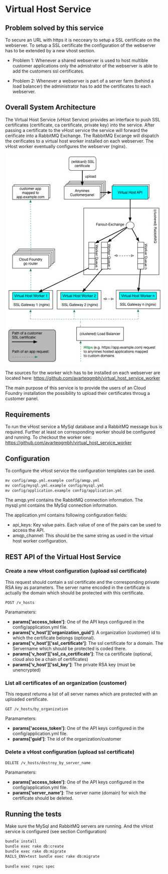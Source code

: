 # Virtual Host Service

## Problem solved by this service

To secure an URL with https it is necceary to setup a SSL certificate on the webserver. To setup a SSL certificate the configuration of the webserver has to be extended by a new vhost section. 

- Problem 1: Whenever a shared webserver is used to host multible customer applications only the admistrator of the webserver is able to add the customers ssl certificates.

- Problem 2: Whenever a webserver is part of a server farm (behind a load balancer) the administrator has to add the certificates to each webserver.

## Overall System Architecture

The Virtual Host Service (vHost Service) provides an interface to push SSL certificates (certificate, ca certificate, private key) into the service. After passing a certificate to the vHost service the service will forward the cerificate into a RabbitMQ Exchange. The RabbitMQ Excange will dispatch the cerificates to a virtual host worker installed on each webserver. The vHost worker eventually configures the webserver (nginx).

![an image](/doc/overall_architecture.png)

The sources for the worker wich has to be installed on each webserver are located here:
https://github.com/avarteqgmbh/virtual_host_service_worker

The main purpose of this service is to provide the users of an Cloud Foundry installation the possibility to upload their certificates throug a customer panel.

## Requirements

To run the vHost service a MySql database and a RabbitMQ message bus is required. Further at least on corresponding worker should be configured and running.
To checkout the worker see: https://github.com/avarteqgmbh/virtual_host_service_worker

## Configuration

To configure the vHost service the configuration templates can be used.

```
mv config/amqp.yml.example config/amqp.yml
mv config/mysql.yml.example config/mysql.yml
mv config/application.example config/application.yml
```

The amqp.yml contains the RabbitMQ connection information. 
The mysql.yml contains the MySql connection information.

The application.yml contains following configuration fields:

- api_keys: Key value pairs. Each value of one of the pairs can be used to access the API. 
- amqp_channel: This should be the same string as used in the virtual host worker configuration.

## REST API of the Virtual Host Service 

### Create a new vHost configuration (upload ssl certificate)

This request should contain a ssl certificate and the corresponding private RSA key as parameters. The server name encoded in the certificate is actually the domain which should be protected with this certificate.

```
POST /v_hosts
```

Paramameters: 
	
- **params['access_token']**: One of the API keys configured in the config/application.yml file.
- **params['v_host']['organization_guid']**: A organization (customer) id to which the certificate belongs (optional).
- **params['v_host']['ssl_certificate']**: The ssl certificate for a domain. The Servername which should be protected is coded there.
- **params['v_host']['ssl_ca_certificate']**: The ca certificate (optional, cloud also be a chain of certificates)
- **params['v_host']['ssl_key']**: The private RSA key (must be unencrypted)

### List all certificates of an organization (customer)

This request returns a list of all server names which are protected with an uploaded certificate.

```
GET /v_hosts/by_organization
```

Paramameters:

- **params['access_token']**: One of the API keys configured in the config/application.yml file.
- **params['guid']**: The id of the organization/customer

### Delete a vHost configuration (upload ssl certificate)

```
DELETE /v_hosts/destroy_by_server_name
```

Paramameters:

- **params['access_token']**: One of the API keys configured in the config/application.yml file.
- **params['server_name']**: The server name (domain) for wich the certificate should be deleted.


## Running the tests

Make sure the MySql and RabbitMQ servers are running. And the vHost service is configured (see section Configuration)

```
bundle install
bundle exec rake db:create
bundle exec rake db:migrate
RAILS_ENV=test bundle exec rake db:migrate

bundle exec rspec spec
```



